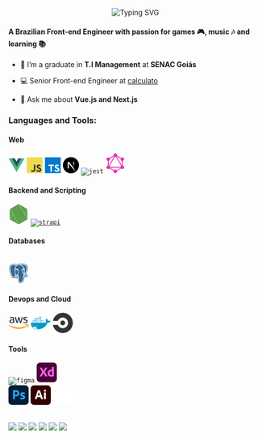 <p align="center">
 <img src="https://readme-typing-svg.demolab.com?font=Fira+Code&size=30&pause=1000&color=01D57F&width=435&lines=D%C3%A2mocles+Gil" alt="Typing SVG" />
</p>

#### A Brazilian Front-end Engineer with passion for games 🎮, music 🎶 and learning 📚

- 🔭 I’m a graduate in **T.I Management** at **SENAC Goiás**

- 💻 Senior Front-end Engineer at [calculato](https://github.com/calculatosistemas)

- 💬 Ask me about **Vue.js and Next.js**

### Languages and Tools:

#### Web


[<code><img height="32" src="https://raw.githubusercontent.com/devicons/devicon/master/icons/vuejs/vuejs-original.svg" alt="vuejs"/></code>](https://vuejs.org/)
[<code><img height="32" src="https://raw.githubusercontent.com/devicons/devicon/master/icons/javascript/javascript-original.svg" alt="javascript"/></code>](https://nextjs.org/)
<code><img height="32" src="https://raw.githubusercontent.com/devicons/devicon/master/icons/typescript/typescript-original.svg" alt="typescript"/></code>
<code><img height="32" src="https://raw.githubusercontent.com/devicons/devicon/master/icons/nextjs/nextjs-original.svg" alt="nextjs"/></code>
<code><img height="32" src="https://www.vectorlogo.zone/logos/jestjsio/jestjsio-icon.svg" alt="jest"/></code>
<a href="https://graphql.org" target="_blank"><code><img src="https://raw.githubusercontent.com/devicons/devicon/master/icons/graphql/graphql-plain.svg" alt="strapi" width="40" height="40"/></code></a>
<!--   <img align="center" alt="damocles-HTML" height="30" width="40" src="https://raw.githubusercontent.com/devicons/devicon/master/icons/html5/html5-original.svg"> -->
<!--   <img align="center" alt="damocles-CSS" height="30" width="40" src="https://raw.githubusercontent.com/devicons/devicon/master/icons/css3/css3-original.svg"> -->
#### Backend and Scripting

<code><img src="https://raw.githubusercontent.com/devicons/devicon/master/icons/nodejs/nodejs-plain.svg" alt="nodejs" width="40" height="40"/></code>
<a href="https://strapi.io/" target="_blank"><code><img src="https://avatars.githubusercontent.com/u/19872173?s=48&v=4" alt="strapi" width="40" height="40"/></code></a>

#### Databases

<code> <img src="https://raw.githubusercontent.com/devicons/devicon/master/icons/postgresql/postgresql-plain.svg" alt="postgresql" width="40" height="40"/></code>

#### Devops and Cloud

<code><img src="https://raw.githubusercontent.com/devicons/devicon/master/icons/amazonwebservices/amazonwebservices-original-wordmark.svg" alt="aws" width="40" height="40"/></code>
<code><img src="https://raw.githubusercontent.com/devicons/devicon/master/icons/docker/docker-plain.svg" alt="docker" width="40" height="40"/></code>
<code><img src="https://raw.githubusercontent.com/devicons/devicon/master/icons/circleci/circleci-plain.svg" alt="circleci-plain.svg" width="40" height="40"/></code>

#### Tools

<code><img src="https://www.vectorlogo.zone/logos/figma/figma-icon.svg" alt="figma" width="40" height="40"/></code>
<code><img src="https://raw.githubusercontent.com/devicons/devicon/master/icons/xd/xd-original.svg" alt="xd" width="40" height="40"/></code>
<code> <img src="./assets/ps.svg" alt="photoshop" width="40" height="40"/></code>
<code><img src="https://raw.githubusercontent.com/devicons/devicon/master/icons/illustrator/illustrator-plain.svg" alt="illustrator" width="40" height="40"/></code>
<code><img src="./assets/chatgpt-dark.svg" alt="Chat GPT" width="40" height="40"/></code>

 <br>
<div> 
  <a href="https://instagram.com/damoclesgil" target="_blank"><img src="https://img.shields.io/badge/-Instagram-%23E4405F?style=for-the-badge&logo=instagram&logoColor=white" target="_blank"></a>
  <a href="https://twitter.com/damoclesgil" target="_blank"><img src="https://img.shields.io/badge/Twitter-1DA1F2?style=for-the-badge&logo=twitter&logoColor=white" target="_blank"></a>
 	<a href="https://www.twitch.tv/damoclesgil" target="_blank"><img src="https://img.shields.io/badge/Twitch-9146FF?style=for-the-badge&logo=twitch&logoColor=white" target="_blank"></a>
  <a href="https://damoclesgil.com.br" target="_blank"><img src="https://img.shields.io/badge/Netlify-00C7B7?style=for-the-badge&logo=netlify&logoColor=white" target="_blank"></a> 
  <a href="https://www.linkedin.com/in/damoclesgil" target="_blank"><img src="https://img.shields.io/badge/-LinkedIn-%230077B5?style=for-the-badge&logo=linkedin&logoColor=white" target="_blank"></a> 
  <a href = "mailto:contato@damocles@gmail.com"><img src="https://img.shields.io/badge/-Gmail-%23333?style=for-the-badge&logo=gmail&logoColor=white" target="_blank"></a> 
</div>
